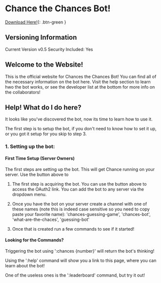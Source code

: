 # Chance the Chances Bot!

[Download Here!](https://discord.com/api/oauth2/authorize?client_id=892217333613993995&permissions=0&scope=bot){: .btn-green }

## Versioning Information

Current Version v0.5
Security Included: Yes

## Welcome to the Website!

This is the official website for Chances the Chances Bot! You can find all of the necessary information on the bot here. Visit the help section to learn hwo the bot works, or see the developer list at the bottom for more info on the collaborators!

## Help! What do I do here?

It looks like you've discovered the bot, now its time to learn how to use it.

The first step is to setup the bot, if you don't need to know how to set it up, or you got it setup for you skip to step 3.

### 1. Setting up the bot:

#### First Time Setup (Server Owners)
The first steps are setting up the bot. This will get Chance running on your server. Use the button above to

1. The first step is acquiring the bot. You can use the button above to access the OAuth2 link. You can add the bot to any server via the dropdown menu.

3. Once you have the bot on your server create a channel with one of these names (note this is indeed case sensitive so you need to copy paste your favorite name): 'chances-guessing-game', 'chances-bot', 'what-are-the-chaces', 'guessing-bot'

4. Once that is created run a few commands to see if it started!

#### Looking for the Commands?

Triggering the bot using ':chances {number}' will return the bot's thinking!

Using the ':help' command will show you a link to this page, where you can learn about the bot! 

One of the useless ones is the ':leaderboard' command, but try it out!
